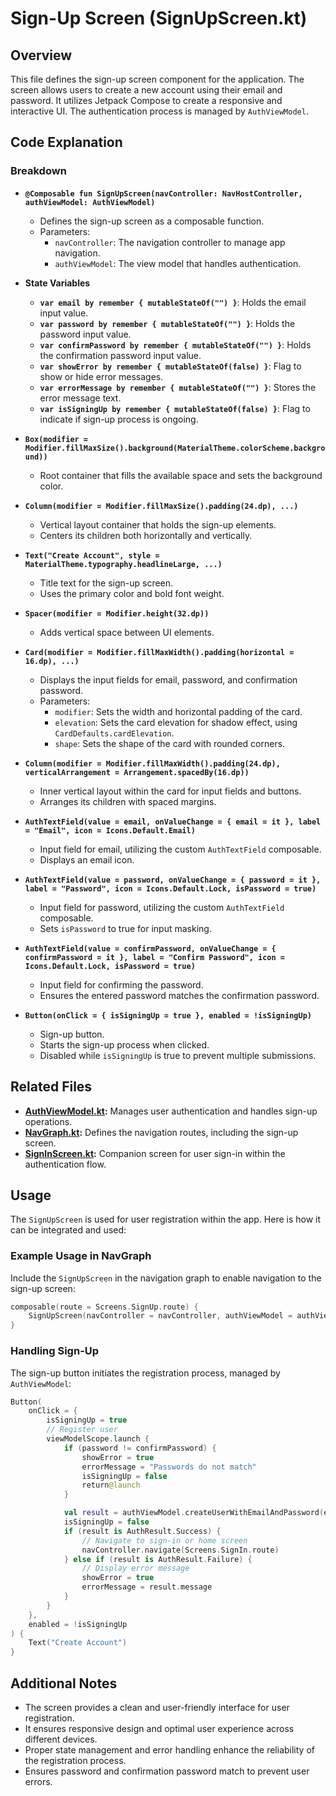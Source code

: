 # Sign-Up Screen (SignUpScreen.kt)

## Overview

This file defines the sign-up screen component for the application. The screen allows users to create a new account using their email and password. It utilizes Jetpack Compose to create a responsive and interactive UI. The authentication process is managed by `AuthViewModel`.

## Code Explanation

### Breakdown
- **`@Composable fun SignUpScreen(navController: NavHostController, authViewModel: AuthViewModel)`**
    - Defines the sign-up screen as a composable function.
    - Parameters:
        - `navController`: The navigation controller to manage app navigation.
        - `authViewModel`: The view model that handles authentication.

- **State Variables**
    - **`var email by remember { mutableStateOf("") }`**: Holds the email input value.
    - **`var password by remember { mutableStateOf("") }`**: Holds the password input value.
    - **`var confirmPassword by remember { mutableStateOf("") }`**: Holds the confirmation password input value.
    - **`var showError by remember { mutableStateOf(false) }`**: Flag to show or hide error messages.
    - **`var errorMessage by remember { mutableStateOf("") }`**: Stores the error message text.
    - **`var isSigningUp by remember { mutableStateOf(false) }`**: Flag to indicate if sign-up process is ongoing.

- **`Box(modifier = Modifier.fillMaxSize().background(MaterialTheme.colorScheme.background))`**
    - Root container that fills the available space and sets the background color.

- **`Column(modifier = Modifier.fillMaxSize().padding(24.dp), ...)`**
    - Vertical layout container that holds the sign-up elements.
    - Centers its children both horizontally and vertically.

- **`Text("Create Account", style = MaterialTheme.typography.headlineLarge, ...)`**
    - Title text for the sign-up screen.
    - Uses the primary color and bold font weight.

- **`Spacer(modifier = Modifier.height(32.dp))`**
    - Adds vertical space between UI elements.

- **`Card(modifier = Modifier.fillMaxWidth().padding(horizontal = 16.dp), ...)`**
    - Displays the input fields for email, password, and confirmation password.
    - Parameters:
        - `modifier`: Sets the width and horizontal padding of the card.
        - `elevation`: Sets the card elevation for shadow effect, using `CardDefaults.cardElevation`.
        - `shape`: Sets the shape of the card with rounded corners.

- **`Column(modifier = Modifier.fillMaxWidth().padding(24.dp), verticalArrangement = Arrangement.spacedBy(16.dp))`**
    - Inner vertical layout within the card for input fields and buttons.
    - Arranges its children with spaced margins.

- **`AuthTextField(value = email, onValueChange = { email = it }, label = "Email", icon = Icons.Default.Email)`**
    - Input field for email, utilizing the custom `AuthTextField` composable.
    - Displays an email icon.

- **`AuthTextField(value = password, onValueChange = { password = it }, label = "Password", icon = Icons.Default.Lock, isPassword = true)`**
    - Input field for password, utilizing the custom `AuthTextField` composable.
    - Sets `isPassword` to true for input masking.

- **`AuthTextField(value = confirmPassword, onValueChange = { confirmPassword = it }, label = "Confirm Password", icon = Icons.Default.Lock, isPassword = true)`**
    - Input field for confirming the password.
    - Ensures the entered password matches the confirmation password.

- **`Button(onClick = { isSigningUp = true }, enabled = !isSigningUp)`**
    - Sign-up button.
    - Starts the sign-up process when clicked.
    - Disabled while `isSigningUp` is true to prevent multiple submissions.

## Related Files

- **[AuthViewModel.kt](AuthViewModel.md):** Manages user authentication and handles sign-up operations.
- **[NavGraph.kt](NavGraph.md):** Defines the navigation routes, including the sign-up screen.
- **[SignInScreen.kt](SignInScreen.md):** Companion screen for user sign-in within the authentication flow.

## Usage

The `SignUpScreen` is used for user registration within the app. Here is how it can be integrated and used:

### Example Usage in NavGraph

Include the `SignUpScreen` in the navigation graph to enable navigation to the sign-up screen:

```kotlin
composable(route = Screens.SignUp.route) {
    SignUpScreen(navController = navController, authViewModel = authViewModel)
}
```

### Handling Sign-Up

The sign-up button initiates the registration process, managed by `AuthViewModel`:

```kotlin
Button(
    onClick = {
        isSigningUp = true
        // Register user
        viewModelScope.launch {
            if (password != confirmPassword) {
                showError = true
                errorMessage = "Passwords do not match"
                isSigningUp = false
                return@launch
            }

            val result = authViewModel.createUserWithEmailAndPassword(email, password)
            isSigningUp = false
            if (result is AuthResult.Success) {
                // Navigate to sign-in or home screen
                navController.navigate(Screens.SignIn.route)
            } else if (result is AuthResult.Failure) {
                // Display error message
                showError = true
                errorMessage = result.message
            }
        }
    },
    enabled = !isSigningUp
) {
    Text("Create Account")
}
```

## Additional Notes

- The screen provides a clean and user-friendly interface for user registration.
- It ensures responsive design and optimal user experience across different devices.
- Proper state management and error handling enhance the reliability of the registration process.
- Ensures password and confirmation password match to prevent user errors.